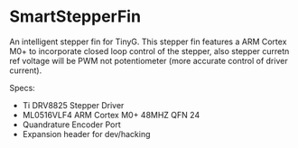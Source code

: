 SmartStepperFin
===============

An intelligent stepper fin for TinyG. This stepper fin features a ARM Cortex M0+ to incorporate closed loop control of the stepper, also stepper curretn ref voltage will be PWM not potentiometer (more accurate control of driver current).

Specs:
- Ti DRV8825 Stepper Driver
- ML0516VLF4 ARM Cortex M0+ 48MHZ QFN 24
- Quandrature Encoder Port
- Expansion header for dev/hacking
